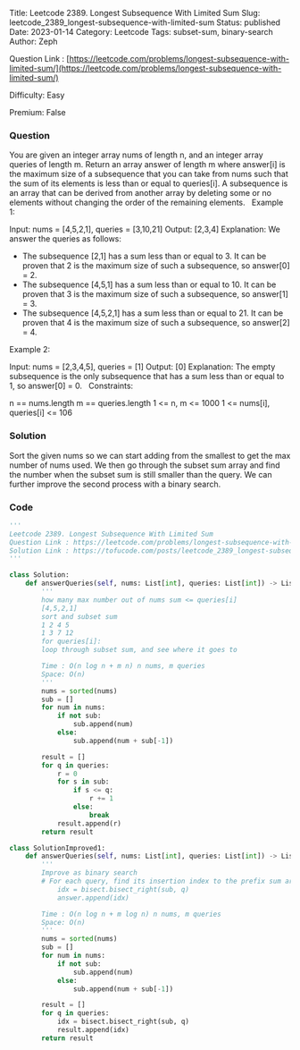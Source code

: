 Title: Leetcode 2389. Longest Subsequence With Limited Sum
Slug: leetcode_2389_longest-subsequence-with-limited-sum
Status: published
Date: 2023-01-14
Category: Leetcode
Tags: subset-sum, binary-search
Author: Zeph

Question Link : [https://leetcode.com/problems/longest-subsequence-with-limited-sum/](https://leetcode.com/problems/longest-subsequence-with-limited-sum/)

Difficulty: Easy

Premium: False

### Question
You are given an integer array nums of length n, and an integer array queries of length m.
Return an array answer of length m where answer[i] is the maximum size of a subsequence that you can take from nums such that the sum of its elements is less than or equal to queries[i].
A subsequence is an array that can be derived from another array by deleting some or no elements without changing the order of the remaining elements.
 
Example 1:

Input: nums = [4,5,2,1], queries = [3,10,21]
Output: [2,3,4]
Explanation: We answer the queries as follows:
- The subsequence [2,1] has a sum less than or equal to 3. It can be proven that 2 is the maximum size of such a subsequence, so answer[0] = 2.
- The subsequence [4,5,1] has a sum less than or equal to 10. It can be proven that 3 is the maximum size of such a subsequence, so answer[1] = 3.
- The subsequence [4,5,2,1] has a sum less than or equal to 21. It can be proven that 4 is the maximum size of such a subsequence, so answer[2] = 4.

Example 2:

Input: nums = [2,3,4,5], queries = [1]
Output: [0]
Explanation: The empty subsequence is the only subsequence that has a sum less than or equal to 1, so answer[0] = 0.
 
Constraints:

n == nums.length
m == queries.length
1 <= n, m <= 1000
1 <= nums[i], queries[i] <= 106

### Solution

Sort the given nums so we can start adding from the smallest to get the max number of nums used. We then go through the subset sum array and find the number when the subset sum is still smaller than the query. We can further improve the second process with a binary search. 
 

### Code
```python
'''
Leetcode 2389. Longest Subsequence With Limited Sum
Question Link : https://leetcode.com/problems/longest-subsequence-with-limited-sum/
Solution Link : https://tofucode.com/posts/leetcode_2389_longest-subsequence-with-limited-sum.html
'''

class Solution:
    def answerQueries(self, nums: List[int], queries: List[int]) -> List[int]:
        '''
        how many max number out of nums sum <= queries[i]
        [4,5,2,1]
        sort and subset sum
        1 2 4 5
        1 3 7 12
        for queries[i]:
        loop through subset sum, and see where it goes to

        Time : O(n log n + m n) n nums, m queries
        Space: O(n)
        '''
        nums = sorted(nums)
        sub = []
        for num in nums:
            if not sub:
                sub.append(num)
            else:
                sub.append(num + sub[-1])

        result = []
        for q in queries:
            r = 0
            for s in sub:
                if s <= q:
                    r += 1
                else:
                    break
            result.append(r)
        return result

class SolutionImproved1:
    def answerQueries(self, nums: List[int], queries: List[int]) -> List[int]:
        '''
        Improve as binary search
        # For each query, find its insertion index to the prefix sum array
            idx = bisect.bisect_right(sub, q)
            answer.append(idx)

        Time : O(n log n + m log n) n nums, m queries
        Space: O(n)
        '''
        nums = sorted(nums)
        sub = []
        for num in nums:
            if not sub:
                sub.append(num)
            else:
                sub.append(num + sub[-1])

        result = []
        for q in queries:
            idx = bisect.bisect_right(sub, q)
            result.append(idx)
        return result
```

